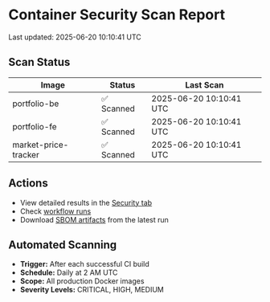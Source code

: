 # Container Security Scan Report

Last updated: 2025-06-20 10:10:41 UTC

## Scan Status

| Image | Status | Last Scan |
|-------|--------|-----------|
| portfolio-be | ✅ Scanned | 2025-06-20 10:10:41 UTC |
| portfolio-fe | ✅ Scanned | 2025-06-20 10:10:41 UTC |
| market-price-tracker | ✅ Scanned | 2025-06-20 10:10:41 UTC |

## Actions

- View detailed results in the [Security tab](https://github.com/ktenman/portfolio/security/code-scanning)
- Check [workflow runs](https://github.com/ktenman/portfolio/actions/workflows/trivy-scan.yml)
- Download [SBOM artifacts](https://github.com/ktenman/portfolio/actions/workflows/trivy-scan.yml) from the latest run

## Automated Scanning

- **Trigger:** After each successful CI build
- **Schedule:** Daily at 2 AM UTC
- **Scope:** All production Docker images
- **Severity Levels:** CRITICAL, HIGH, MEDIUM

